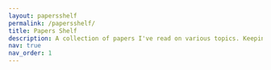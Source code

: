 ```yaml
---
layout: papersshelf
permalink: /papersshelf/
title: Papers Shelf
description: A collection of papers I've read on various topics. Keeping an organized list of the papers helps in building mental models and quickly remembering the crux of the work.
nav: true
nav_order: 1
---
```

<div id="chart"></div>

<script>
const papers = [
  {
    "title": "Solving SPDE giving a Matérn random field using the FEM",
    "author": "Haakon Bakka",
    "year": 2018,
    "link": "https://arxiv.org/abs/1803.03765",
    "abstract": "Abstract of the paper",
    "math": 80,
    "statistics": 15,
    "comp_sci": 5,
    "finance": 0
  },
  {
    "title": "Statistical Learning with Sparsity: The Lasso and Generalizations",
    "author": "Hastie, Tibshirani, Wainwright",
    "year": 2015,
    "link": "https://www.ime.unicamp.br/~dias/SLS.pdf",
    "abstract": "Abstract of the paper",
    "math": 10,
    "statistics": 80,
    "comp_sci": 10,
    "finance": 0
  },
  {
    "title": "BERT",
    "author": "Devlin, Chang, Lee, Toutanova",
    "year": 2019,
    "link": "https://dl.acm.org/doi/10.1145/3292500.3330701",
    "abstract": "Abstract of the paper",
    "math": 0,
    "statistics": 20,
    "comp_sci": 80,
    "finance": 0
  },
  {
    "title": "Portfolio Selection",
    "author": "Harry Markowitz",
    "year": 1952,
    "link": "https://www.math.ust.hk/~maykwok/courses/ma362/07F/markowitz_JF.pdf",
    "abstract": "Abstract of the paper",
    "math": 0,
    "statistics": 0,
    "comp_sci": 10,
    "finance": 90
  },
  {
    "title": "The Recovery Theorem",
    "author": "Ross, S.",
    "year": 2015,
    "link": "https://www.jstor.org/stable/30035052",
    "abstract": "Abstract of the paper",
    "math": 0,
    "statistics": 20,
    "comp_sci": 10,
    "finance": 70
  },
  {
    "title": "Bayesian Data Analysis",
    "author": "Andrew Gelman, John B. Carlin, Hal S. Stern, David B. Dunson, Aki Vehtari, Donald B. Rubin",
    "year": 2013,
    "link": "http://www.stat.columbia.edu/~gelman/book/",
    "abstract": "Abstract of the paper",
    "math": 20,
    "statistics": 60,
    "comp_sci": 20,
    "finance": 0
  },
  {
    "title": "Variational Inference I",
    "author": "Course Notes",
    "year": 2011,
    "link": "https://www.cs.princeton.edu/courses/archive/fall11/cos597C/lectures/variational-inference-i.pdf",
    "abstract": "Abstract of the paper",
    "math": 30,
    "statistics": 50,
    "comp_sci": 20,
    "finance": 0
  },
  {
    "title": "A Stochastic Approximation Method",
    "author": "Robbins, H. and Monro, S.",
    "year": 1951,
    "link": "https://www.columbia.edu/~ww2040/8100F16/RM51.pdf",
    "abstract": "Abstract of the paper",
    "math": 40,
    "statistics": 40,
    "comp_sci": 20,
    "finance": 0
  },
  {
    "title": "Variational Inference: A Review for Statisticians",
    "author": "Blei, D. M., Kucukelbir, A., McAuliffe, J. D.",
    "year": 2017,
    "link": "https://arxiv.org/pdf/1601.00670",
    "abstract": "Abstract of the paper",
    "math": 30,
    "statistics": 50,
    "comp_sci": 20,
    "finance": 0
  },
  {
    "title": "Neural Additive Models: Interpretable Machine Learning with Neural Nets",
    "author": "Agarwal, R., Frosst, N., Zhang, X., Caruana, R., and Hinton, G.",
    "year": 2020,
    "link": "https://arxiv.org/abs/2004.13912",
    "abstract": "Abstract of the paper",
    "math": 10,
    "statistics": 30,
    "comp_sci": 60,
    "finance": 0
  },
  {
    "title": "NAMLSS: Neural Additive Models for Location Scale and Shape",
    "author": "Thielmann, A., Kruse, R., Kneib, T., Safken, B.",
    "year": 2023,
    "link": "https://arxiv.org/abs/2301.11862",
    "abstract": "Abstract of the paper",
    "math": 10,
    "statistics": 30,
    "comp_sci": 60,
    "finance": 0
  },
  {
    "title": "Attention is All You Need",
    "author": "Vaswani, A., Shazeer, N., Parmar, N., Uszkoreit, J., Jones, L., Gomez, A. N., Kaiser, Ł., & Polosukhin, I.",
    "year": 2017,
    "link": "https://arxiv.org/abs/1706.03762",
    "abstract": "Abstract of the paper",
    "math": 10,
    "statistics": 20,
    "comp_sci": 70,
    "finance": 0
  },
  {
    "title": "Tab-Transformer: Tabular Data Modeling Using Contextual Embeddings",
    "author": "Huang, X., Khetan, A., Cvitkovic, M., & Karnin, Z.",
    "year": 2020,
    "link": "https://arxiv.org/abs/2012.06678v1",
    "abstract": "Abstract of the paper",
    "math": 10,
    "statistics": 20,
    "comp_sci": 70,
    "finance": 0
  },
  {
    "title": "A Non-Random Walk Down Wall Street",
    "author": "Andrew W. Lo, A. Craig MacKinlay",
    "year": 1999,
    "link": "https://press.princeton.edu/books/hardcover/9780691092563/a-non-random-walk-down-wall-street",
    "abstract": "Abstract of the paper",
    "math": 10,
    "statistics": 20,
    "comp_sci": 10,
    "finance": 60
  },
  {
    "title": "An Inquiry into the Nature and Causes of the Wealth of Nations",
    "author": "Adam Smith",
    "year": 1776,
    "link": "https://www.gutenberg.org/ebooks/3300",
    "abstract": "Abstract of the paper",
    "math": 0,
    "statistics": 20,
    "comp_sci": 0,
    "finance": 80
  },
  {
    "title": "Capital in the Twenty-First Century",
    "author": "Thomas Piketty",
    "year": 2013,
    "link": "https://www.hup.harvard.edu/catalog.php?isbn=9780674430006",
    "abstract": "Abstract of the paper",
    "math": 0,
    "statistics": 20,
    "comp_sci": 0,
    "finance": 80
  }
];
</script>
